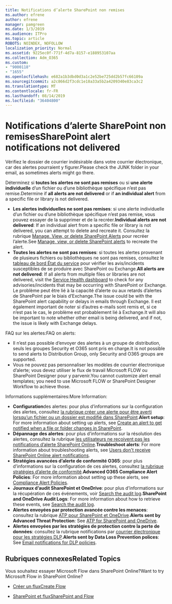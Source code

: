```yaml
---
title: Notifications d’alerte SharePoint non remises
ms.author: efrene
author: efrene
manager: pamgreen
ms.date: 1/3/2019
ms.audience: ITPro
ms.topic: article
ROBOTS: NOINDEX, NOFOLLOW
localization_priority: Normal
ms.assetid: 9225ec0f-771f-4d7a-8157-e188953107aa
ms.collection: Adm_O365
ms.custom:
- "9000118"
- "1655"
ms.openlocfilehash: e682a1b3dbd0d3a1c2e52be725dd2b57fc66109a
ms.sourcegitcommit: a2c866d2f3cdc1e18a33a5b2a4209340e83ca3c2
ms.translationtype: MT
ms.contentlocale: fr-FR
ms.lasthandoff: 08/14/2019
ms.locfileid: "36404800"
---
```

# <a name="sharepoint-alert-notifications-not-delivered"></a><span data-ttu-id="7323b-102">Notifications d’alerte SharePoint non remises</span><span class="sxs-lookup"><span data-stu-id="7323b-102">SharePoint alert notifications not delivered</span></span>

<span data-ttu-id="7323b-103">Vérifiez le dossier de courrier indésirable dans votre courrier électronique, car des alertes pourraient y figurer.</span><span class="sxs-lookup"><span data-stu-id="7323b-103">Please check the JUNK folder in your email, as sometimes alerts might go there.</span></span>

<span data-ttu-id="7323b-104">Déterminez si **toutes les alertes ne sont pas remises** ou si **une alerte individuelle** d’un fichier ou d’une bibliothèque spécifique n’est pas remise.</span><span class="sxs-lookup"><span data-stu-id="7323b-104">Determine if **all alerts are not delivered** or if **an individual alert** from a specific file or library is not delivered.</span></span>

- <span data-ttu-id="7323b-105">**Les alertes individuelles ne sont pas remises**: si une alerte individuelle d’un fichier ou d’une bibliothèque spécifique n’est pas remise, vous pouvez essayer de la supprimer et de la recréer.</span><span class="sxs-lookup"><span data-stu-id="7323b-105">**Individual alerts are not delivered**: If an individual alert from a specific file or library is not delivered, you can attempt to delete and recreate it.</span></span> <span data-ttu-id="7323b-106">Consultez la rubrique [Manage, View, or delete SharePoint Alerts](https://support.office.com/en-us/article/manage-view-or-delete-sharepoint-alerts-99dfb19c-9a90-4a8c-aba1-aa8c8afb0de2?ui=en-US&rs=en-US&ad=US#ID0EAADAAA=Online) pour recréer l’alerte.</span><span class="sxs-lookup"><span data-stu-id="7323b-106">See [Manage, view, or delete SharePoint alerts](https://support.office.com/en-us/article/manage-view-or-delete-sharepoint-alerts-99dfb19c-9a90-4a8c-aba1-aa8c8afb0de2?ui=en-US&rs=en-US&ad=US#ID0EAADAAA=Online) to recreate the alert.</span></span>
- <span data-ttu-id="7323b-107">**Toutes les alertes ne sont pas remises**: si toutes les alertes provenant de plusieurs fichiers ou bibliothèques ne sont pas remises, consultez le [tableau de bord État du service](https://admin.microsoft.com/AdminPortal/Home#/servicehealth) pour vérifier les avis/incidents susceptibles de se produire avec SharePoint ou Exchange.</span><span class="sxs-lookup"><span data-stu-id="7323b-107">**All alerts are not delivered**: If all alerts from multiple files or libraries are not delivered, visit the [Service Health dashboard](https://admin.microsoft.com/AdminPortal/Home#/servicehealth) to check for any advisories/incidents that may be occurring with SharePoint or Exchange.</span></span> <span data-ttu-id="7323b-108">Le problème peut être lié à la capacité d’alerte ou aux retards d’alertes de SharePoint par le biais d’Exchange.</span><span class="sxs-lookup"><span data-stu-id="7323b-108">The issue could be with the SharePoint alert capability or delays in emails through Exchange.</span></span> <span data-ttu-id="7323b-109">Il est également important de noter si d’autres e-mails sont remis et, si ce n’est pas le cas, le problème est probablement lié à Exchange.</span><span class="sxs-lookup"><span data-stu-id="7323b-109">It will also be important to note whether other email is being delivered, and if not, the issue is likely with Exchange delays.</span></span>

<span data-ttu-id="7323b-110">FAQ sur les alertes:</span><span class="sxs-lookup"><span data-stu-id="7323b-110">FAQ on alerts:</span></span>

- <span data-ttu-id="7323b-111">Il n’est pas possible d’envoyer des alertes à un groupe de distribution, seuls les groupes Security et O365 sont pris en charge.</span><span class="sxs-lookup"><span data-stu-id="7323b-111">It is not possible to send alerts to Distribution Group, only Security and O365 groups are supported.</span></span>
- <span data-ttu-id="7323b-112">Vous ne pouvez pas personnaliser les modèles de courrier électronique d’alerte; vous devez utiliser le flux de travail Microsoft FLOW ou SharePoint Designer pour y parvenir.</span><span class="sxs-lookup"><span data-stu-id="7323b-112">You cannot customize alert email templates; you need to use Microsoft FLOW or SharePoint Designer Workflow to achieve those.</span></span>

<span data-ttu-id="7323b-113">Informations supplémentaires:</span><span class="sxs-lookup"><span data-stu-id="7323b-113">More Information:</span></span>

- <span data-ttu-id="7323b-114">**Configuration**des alertes: pour plus d’informations sur la configuration des alertes, consultez [la rubrique créer une alerte pour être averti lorsqu’un fichier ou un dossier est modifié dans SharePoint](https://support.office.com/en-us/article/create-an-alert-to-get-notified-when-a-file-or-folder-changes-in-sharepoint-e5a79e7b-a146-46da-a9ef-d65409ba8918).</span><span class="sxs-lookup"><span data-stu-id="7323b-114">**Alert setup**: For more information about setting up alerts, see [Create an alert to get notified when a file or folder changes in SharePoint](https://support.office.com/en-us/article/create-an-alert-to-get-notified-when-a-file-or-folder-changes-in-sharepoint-e5a79e7b-a146-46da-a9ef-d65409ba8918).</span></span>
- <span data-ttu-id="7323b-115">**Dépannage des alertes**: pour plus d’informations sur la résolution des alertes, consultez la rubrique [les utilisateurs ne reçoivent pas les notifications d’alerte SharePoint Online](https://docs.microsoft.com/en-us/sharepoint/support/sites/no-alert-notifications).</span><span class="sxs-lookup"><span data-stu-id="7323b-115">**Troubleshoot alerts**: For more information about troubleshooting alerts, see [Users don't receive SharePoint Online alert notifications](https://docs.microsoft.com/en-us/sharepoint/support/sites/no-alert-notifications).</span></span>
- <span data-ttu-id="7323b-116">**Stratégies avancées d’alerte de conformité O365**: pour plus d’informations sur la configuration de ces alertes, consultez [la rubrique stratégies d’alerte de conformité](https://docs.microsoft.com/en-us/office365/securitycompliance/alert-policies).</span><span class="sxs-lookup"><span data-stu-id="7323b-116">**Advanced O365 Compliance Alert Policies**: For more information about setting up these alerts, see [Compliance Alert Policies](https://docs.microsoft.com/en-us/office365/securitycompliance/alert-policies).</span></span>
- <span data-ttu-id="7323b-117">**Journaux d’audit SharePoint et OneDrive**: pour plus d’informations sur la récupération de ces événements, voir [Search the audit log](https://docs.microsoft.com/en-us/office365/securitycompliance/search-the-audit-log-in-security-and-compliance#search-the-audit-log).</span><span class="sxs-lookup"><span data-stu-id="7323b-117">**SharePoint and OneDrive Audit Logs**: For more information about how to retrieve these events, see [Search the audit log](https://docs.microsoft.com/en-us/office365/securitycompliance/search-the-audit-log-in-security-and-compliance#search-the-audit-log).</span></span>
- <span data-ttu-id="7323b-118">**Alertes envoyées par protection avancée contre les menaces**: consultez la rubrique [ATP pour SharePoint et OneDrive](https://docs.microsoft.com/en-us/office365/securitycompliance/atp-for-spo-odb-and-teams).</span><span class="sxs-lookup"><span data-stu-id="7323b-118">**Alerts sent by Advanced Threat Protection**: See [ATP for SharePoint and OneDrive](https://docs.microsoft.com/en-us/office365/securitycompliance/atp-for-spo-odb-and-teams).</span></span>
- <span data-ttu-id="7323b-119">**Alertes envoyées par les stratégies de protection contre la perte de données**: consultez la rubrique notifications par [courrier électronique pour les stratégies DLP](https://docs.microsoft.com/en-us/office365/securitycompliance/use-notifications-and-policy-tips).</span><span class="sxs-lookup"><span data-stu-id="7323b-119">**Alerts sent by Data Loss Prevention polices**: See [Email notifications for DLP policies](https://docs.microsoft.com/en-us/office365/securitycompliance/use-notifications-and-policy-tips).</span></span>

## <a name="related-topics"></a><span data-ttu-id="7323b-120">Rubriques connexes</span><span class="sxs-lookup"><span data-stu-id="7323b-120">Related Topics</span></span>

<span data-ttu-id="7323b-121">Vous souhaitez essayer Microsoft Flow dans SharePoint Online?</span><span class="sxs-lookup"><span data-stu-id="7323b-121">Want to try Microsoft Flow in SharePoint Online?</span></span>

- [<span data-ttu-id="7323b-122">Créer un flux</span><span class="sxs-lookup"><span data-stu-id="7323b-122">Create Flow</span></span>](https://support.office.com/en-us/article/create-a-flow-for-a-list-or-library-in-sharepoint-online-or-onedrive-for-business-a9c3e03b-0654-46af-a254-20252e580d01)

- [<span data-ttu-id="7323b-123">SharePoint et flux</span><span class="sxs-lookup"><span data-stu-id="7323b-123">SharePoint and Flow</span></span>](https://flow.microsoft.com/en-us/blog/sharepoint-and-flow/)
